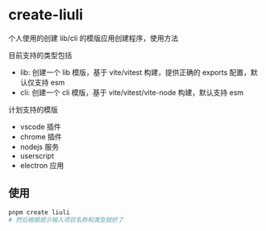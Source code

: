# create-liuli

个人使用的创建 lib/cli 的模版应用创建程序，使用方法

目前支持的类型包括

- lib: 创建一个 lib 模版，基于 vite/vitest 构建，提供正确的 exports 配置，默认仅支持 esm
- cli: 创建一个 cli 模版，基于 vite/vitest/vite-node 构建，默认支持 esm

计划支持的模版

- vscode 插件
- chrome 插件
- nodejs 服务
- userscript
- electron 应用

## 使用

```bash
pnpm create liuli
# 然后根据提示输入项目名称和类型就好了
```
